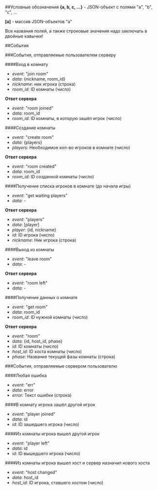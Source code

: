 ##Условные обозначения
__{a, b, c, ...}__ - JSON-объект с полями "a", "b", "c", ...

__[a]__ - массив JSON-объектов "а"

Все названия полей, а также строковые значения надо заключать в двойные кавычки!

##События

###События, отправляемые пользователем серверу

####Вход в комнату
- _event_: "join room"
- _data_: {nickname, room\_id}
 - _nickname_: ник игрока (строка)
 - _room\_id_: ID комнаты (число)

__Ответ сервера__
- _event_: "room joined"
- _data_: room_id
 - _room\_id_: ID комнаты, в которую зашёл игрок (число)
 
####Создание комнаты
- _event_: "create room"
- _data_: {players}
 - _players_: Необходимое кол-во игроков в комнате (число)
 
__Ответ сервера__
- _event_: "room created"
- _data_: room\_id
 - _room_id_: ID созданной комнаты (число)
 
####Получение списка игроков в комнате (до начала игры)
- _event_: "get waiting players"
- _data_: -

__Ответ сервера__
- _event_: "players"
- _data_: [player]
 - _player_: {id, nickname}
  - _id_: ID игрока (число)
  - _nickname_: Ник игрока (строка)
  
####Выход из комнаты
- _event_: "leave room"
- _data_: -

__Ответ сервера__
- _event_: "room left"
- _data_: -

####Получение данных о комнате
- _event_: "get room"
- _data_: room\_id
 - _room\_id_: ID нужной комнаты (число)
 
__Ответ сервера__
- _event_: "room"
- _data_: {id, host_id, phase}
 - _id_: ID комнаты (число)
 - _host\_id_: ID хоста комнаты (число)
 - _phase_: Название текущей фазы комнаты (строка)


###События, отправляемые сервером пользователю

####Любая ошибка
- _event_: "err"
- _data_: error
 - _error_: Текст ошибки (строка)
 
####В комнату игрока зашёл другой игрок
- _event_: "player joined"
- _data_: id
 - _id_: ID зашедшего игрока (число)


####Из комнаты игрока вышел другой игрок
- _event_: "player left"
- _data_: id
 - _id_: ID вышедшего игрока (число)


####Из комнаты игрока вышел хост и сервер назначил нового хоста
- _event_: "host changed"
- _data_: host\_id
 - _host\_id_: ID игрока, ставшего хостом (число)
